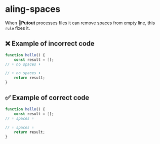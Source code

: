 # aling-spaces

When 🐊**Putout** processes files it can remove spaces from empty line, this `rule` fixes it.

## ❌ Example of incorrect code

```js
function hello() {
    const result = [];
// ⬇ no spaces ⬇

// ⬆ no spaces ⬆
    return result;
}
```

## ✅ Example of correct code

```js
function hello() {
    const result = [];
// ⬇ spaces ⬇
    
// ⬆ spaces ⬆
    return result;
}
```
